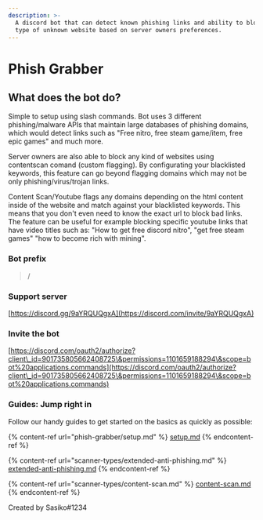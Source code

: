 ```yaml
---
description: >-
  A discord bot that can detect known phishing links and ability to block any
  type of unknown website based on server owners preferences.
---
```


# Phish Grabber

## What does the bot do?

Simple to setup using slash commands. Bot uses 3 different phishing/malware APIs that maintain large databases of phishing domains, which would detect links such as "Free nitro, free steam game/item, free epic games" and much more.

Server owners are also able to block any kind of websites using contentscan comand (custom flagging). By configurating your blacklisted keywords, this feature can go beyond flagging domains which may not be only phishing/virus/trojan links.

Content Scan/Youtube flags any domains depending on the html content inside of the website and match against your blacklisted keywords. This means that you don't even need to know the exact url to block bad links. The feature can be useful for example blocking specific youtube links that have video titles such as: "How to get free discord nitro", "get free steam games" "how to become rich with mining".



### Bot prefix

> /

### Support server

[https://discord.gg/9aYRQUQgxA](https://discord.com/invite/9aYRQUQgxA)

### Invite the bot

[https://discord.com/oauth2/authorize?client\_id=901735805662408725\&permissions=1101659188294\&scope=bot%20applications.commands](https://discord.com/oauth2/authorize?client\_id=901735805662408725\&permissions=1101659188294\&scope=bot%20applications.commands)







### Guides: Jump right in

Follow our handy guides to get started on the basics as quickly as possible:

{% content-ref url="phish-grabber/setup.md" %}
[setup.md](phish-grabber/setup.md)
{% endcontent-ref %}

{% content-ref url="scanner-types/extended-anti-phishing.md" %}
[extended-anti-phishing.md](scanner-types/extended-anti-phishing.md)
{% endcontent-ref %}

{% content-ref url="scanner-types/content-scan.md" %}
[content-scan.md](scanner-types/content-scan.md)
{% endcontent-ref %}

Created by Sasiko#1234
